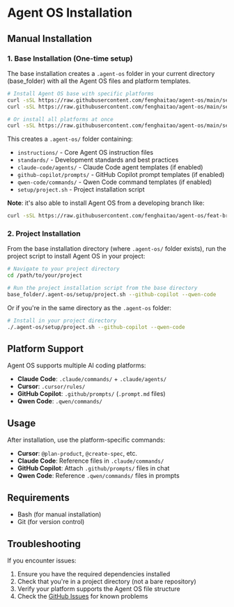 # Agent OS Installation

## Manual Installation

### 1. Base Installation (One-time setup)

The base installation creates a `.agent-os` folder in your current directory (base_folder) with all the Agent OS files and platform templates.

```bash
# Install Agent OS base with specific platforms
curl -sSL https://raw.githubusercontent.com/fenghaitao/agent-os/main/setup/base.sh | bash -s -- --claude-code --cursor
curl -sSL https://raw.githubusercontent.com/fenghaitao/agent-os/main/setup/base.sh | bash -s -- --github-copilot --qwen-code

# Or install all platforms at once
curl -sSL https://raw.githubusercontent.com/fenghaitao/agent-os/main/setup/base.sh | bash -s -- --all
```

This creates a `.agent-os/` folder containing:
- `instructions/` - Core Agent OS instruction files
- `standards/` - Development standards and best practices
- `claude-code/agents/` - Claude Code agent templates (if enabled)
- `github-copilot/prompts/` - GitHub Copilot prompt templates (if enabled)
- `qwen-code/commands/` - Qwen Code command templates (if enabled)
- `setup/project.sh` - Project installation script

**Note**: it's also able to install Agent OS from a developing branch like:
```bash
curl -sSL https://raw.githubusercontent.com/fenghaitao/agent-os/feat-br0/setup/base.sh | bash -s -- --claude-code --cursor --branch feat-br0
```


### 2. Project Installation

From the base installation directory (where `.agent-os/` folder exists), run the project script to install Agent OS in your project:

```bash
# Navigate to your project directory
cd /path/to/your/project

# Run the project installation script from the base directory
base_folder/.agent-os/setup/project.sh --github-copilot --qwen-code
```

Or if you're in the same directory as the `.agent-os` folder:

```bash
# Install in your project directory
./.agent-os/setup/project.sh --github-copilot --qwen-code
```

## Platform Support

Agent OS supports multiple AI coding platforms:

- **Claude Code**: `.claude/commands/` + `.claude/agents/`
- **Cursor**: `.cursor/rules/`
- **GitHub Copilot**: `.github/prompts/` (`.prompt.md` files)
- **Qwen Code**: `.qwen/commands/`

## Usage

After installation, use the platform-specific commands:

- **Cursor**: `@plan-product`, `@create-spec`, etc.
- **Claude Code**: Reference files in `.claude/commands/`
- **GitHub Copilot**: Attach `.github/prompts/` files in chat
- **Qwen Code**: Reference `.qwen/commands/` files in prompts

## Requirements

- Bash (for manual installation)
- Git (for version control)

## Troubleshooting

If you encounter issues:

1. Ensure you have the required dependencies installed
2. Check that you're in a project directory (not a bare repository)
3. Verify your platform supports the Agent OS file structure
4. Check the [GitHub Issues](https://github.com/fenghaitao/agent-os/issues) for known problems
